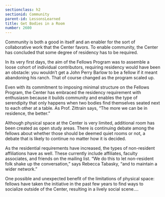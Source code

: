 ```yaml
---
sectionclass: h2
sectionid: Community
parent-id: LessonsLearned
title: Get Bodies in a Room
number: 2600
---
```

Community is both a good in itself and an enabler for the sort of collaborative work that the Center favors. To enable community, the Center has concluded that some degree of residency has to be required.

In its very first days, the aim of the Fellows Program was to assemble a loose cohort of individual contributors, requiring residency would have been an obstacle: you wouldn’t get a John Perry Barlow to be a fellow if it meant abandoning his ranch. That of course changed as the program scaled up.

Even with its commitment to imposing minimal structure on the Fellows Program, the Center has embraced the residency requirement with enthusiasm because it builds community and enables the type of serendipity that only happens when two bodies find themselves seated next to each other at a table. As Prof. Zittrain says, “The more we can be in residence, the better.”

Although physical space at the Center is very limited, additional room has been created as open study areas. There is continuing debate among the fellows about whether those should be deemed quiet rooms or not, a debate that is likely to continue no matter how it is decided.

As the residential requirements have increased, the types of non-resident affiliations have as well. These currently include affiliates, faculty associates, and friends on the mailing list. “We do this to let non-resident folk shake up the conversation,” says Rebecca Tabasky, “and to maintain a wider network.”

One possible and unexpected benefit of the limitations of physical space: fellows have taken the initiative in the past few years to find ways to socialize outside of the Center, resulting in a lively social scene….
